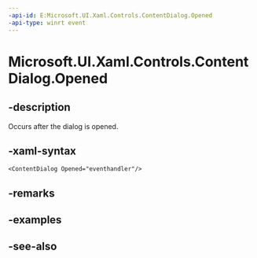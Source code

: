 ```yaml
---
-api-id: E:Microsoft.UI.Xaml.Controls.ContentDialog.Opened
-api-type: winrt event
---
```


<!-- Event syntax
public event Windows.Foundation.TypedEventHandler Opened<Windows.UI.Xaml.Controls.ContentDialog,  Windows.UI.Xaml.Controls.ContentDialogOpenedEventArgs>
-->

# Microsoft.UI.Xaml.Controls.ContentDialog.Opened

## -description
Occurs after the dialog is opened.

## -xaml-syntax
```xaml
<ContentDialog Opened="eventhandler"/>
```


## -remarks

## -examples

## -see-also
